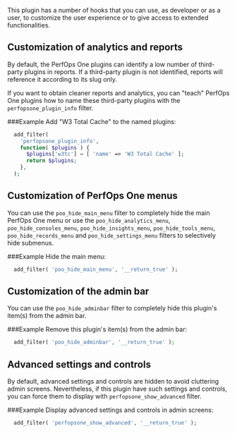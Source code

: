 This plugin has a number of hooks that you can use, as developer or as a user, to customize the user experience or to give access to extended functionalities.

## Customization of analytics and reports
By default, the PerfOps One plugins can identify a low number of third-party plugins in reports. If a third-party plugin is not identified, reports will reference it according to its slug only.

If you want to obtain cleaner reports and analytics, you can "teach" PerfOps One plugins how to name these third-party plugins with the `perfopsone_plugin_info` filter.

###Example
Add "W3 Total Cache" to the named plugins:
```php
  add_filter(
    'perfopsone_plugin_info',
    function( $plugins ) {
      $plugins['w3tc'] = [ 'name' => 'W3 Total Cache' ];
      return $plugins;
    },
  );
```

## Customization of PerfOps One menus
You can use the `poo_hide_main_menu` filter to completely hide the main PerfOps One menu or use the `poo_hide_analytics_menu`, `poo_hide_consoles_menu`, `poo_hide_insights_menu`, `poo_hide_tools_menu`, `poo_hide_records_menu` and `poo_hide_settings_menu` filters to selectively hide submenus.

###Example
Hide the main menu:
```php
  add_filter( 'poo_hide_main_menu', '__return_true' );
```

## Customization of the admin bar
You can use the `poo_hide_adminbar` filter to completely hide this plugin's item(s) from the admin bar.

###Example
Remove this plugin's item(s) from the admin bar:
```php
  add_filter( 'poo_hide_adminbar', '__return_true' );
```

## Advanced settings and controls
By default, advanced settings and controls are hidden to avoid cluttering admin screens. Nevertheless, if this plugin have such settings and controls, you can force them to display with `perfopsone_show_advanced` filter.

###Example
Display advanced settings and controls in admin screens:
```php
  add_filter( 'perfopsone_show_advanced', '__return_true' );
```